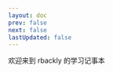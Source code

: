 ```yaml
---
layout: doc
prev: false
next: false
lastUpdated: false
---
```


欢迎来到 rbackly 的学习记事本&nbsp;<span :class="$style.motto"></span>

<style module>
  @keyframes blink {
    0% { opacity:1; }
    50% { opacity:0; }
    100% { opacity:1; }
  }

  @-webkit-keyframes blink {
    0% { opacity:1; }
    50% { opacity:0; }
    100% { opacity:1; }
  }

  @-moz-keyframes blink {
    0% { opacity:1; }
    50% { opacity:0; }
    100% { opacity:1; }
  }

  .motto {
    display: inline-block;
    height: 1px;
    width: 9px;
    border-bottom: 1px solid;
    opacity: 1;

    animation: blink 0.9s infinite;
  }
</style>
